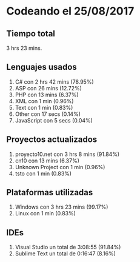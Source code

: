# Codeando el 25/08/2017

## Tiempo total
3 hrs 23 mins.

## Lenguajes usados
1. C# con 2 hrs 42 mins (78.95%)
1. ASP con 26 mins (12.72%)
1. PHP con 13 mins (6.37%)
1. XML con 1 min (0.96%)
1. Text con 1 min (0.83%)
1. Other con 17 secs (0.14%)
1. JavaScript con 5 secs (0.04%)

## Proyectos actualizados
1. proyecto10.net con 3 hrs 8 mins (91.84%)
1. cn10 con 13 mins (6.37%)
1. Unknown Project con 1 min (0.96%)
1. tsto con 1 min (0.83%)

## Plataformas utilizadas
1. Windows con 3 hrs 23 mins (99.17%)
1. Linux con 1 min (0.83%)

## IDEs
1. Visual Studio un total de 3:08:55 (91.84%)
1. Sublime Text un total de 0:16:47 (8.16%)
